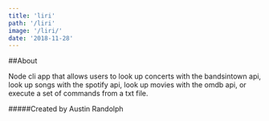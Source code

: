 ```yaml
---
title: 'liri'
path: '/liri'
image: '/liri/'
date: '2018-11-28'
---
```


##About

Node cli app that allows users to look up concerts with the bandsintown api, look up songs with the spotify api, look up movies with the omdb api, or execute a set of commands from a txt file.

#####Created by
Austin Randolph
